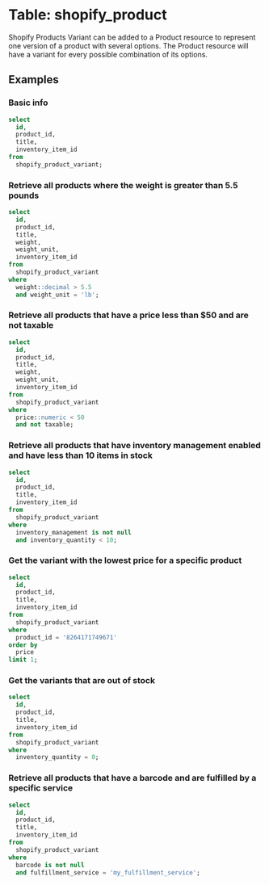 # Table: shopify_product

Shopify Products Variant can be added to a Product resource to represent one version of a product with several options. The Product resource will have a variant for every possible combination of its options.

## Examples

### Basic info

```sql
select
  id,
  product_id,
  title,
  inventory_item_id
from
  shopify_product_variant;
```

### Retrieve all products where the weight is greater than 5.5 pounds

```sql
select 
  id,
  product_id,
  title,
  weight,
  weight_unit,
  inventory_item_id
from 
  shopify_product_variant 
where 
  weight::decimal > 5.5 
  and weight_unit = 'lb';
```

### Retrieve all products that have a price less than $50 and are not taxable

```sql
select 
  id,
  product_id,
  title,
  weight,
  weight_unit,
  inventory_item_id
from 
  shopify_product_variant 
where 
  price::numeric < 50 
  and not taxable;
```

### Retrieve all products that have inventory management enabled and have less than 10 items in stock

```sql
select
  id,
  product_id,
  title,
  inventory_item_id
from
  shopify_product_variant
where 
  inventory_management is not null 
  and inventory_quantity < 10;
```

### Get the variant with the lowest price for a specific product

```sql
select
  id,
  product_id,
  title,
  inventory_item_id
from
  shopify_product_variant
where 
  product_id = '8264171749671'
order by 
  price
limit 1;
```

### Get the variants that are out of stock

```sql
select
  id,
  product_id,
  title,
  inventory_item_id
from
  shopify_product_variant
where 
  inventory_quantity = 0;
```

### Retrieve all products that have a barcode and are fulfilled by a specific service

```sql
select
  id,
  product_id,
  title,
  inventory_item_id
from
  shopify_product_variant
where 
  barcode is not null
  and fulfillment_service = 'my_fulfillment_service';
```